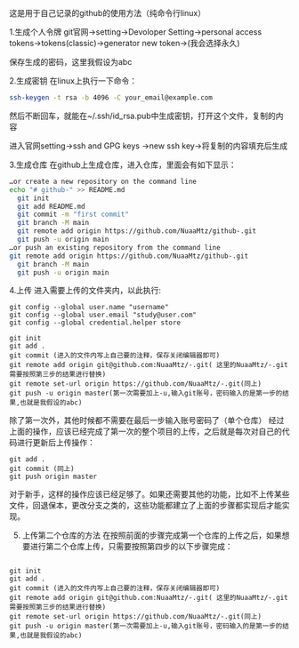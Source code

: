 这是用于自己记录的github的使用方法（纯命令行linux）

1.生成个人令牌
git官网->setting->Devoloper Setting->personal access tokens->tokens(classic)->generator new token->(我会选择永久)

保存生成的密码，这里我假设为abc

2.生成密钥
在linux上执行一下命令：
```bash
ssh-keygen -t rsa -b 4096 -C your_email@example.com
````
然后不断回车，就能在~/.ssh/id_rsa.pub中生成密钥，打开这个文件，复制的内容

进入官网setting->ssh and GPG keys ->new ssh key->将复制的内容填充后生成


3.生成仓库
在github上生成仓库，进入仓库，里面会有如下显示：
```bash
…or create a new repository on the command line
echo "# github-" >> README.md
  git init
  git add README.md
  git commit -m "first commit"
  git branch -M main
  git remote add origin https://github.com/NuaaMtz/github-.git
  git push -u origin main
…or push an existing repository from the command line
git remote add origin https://github.com/NuaaMtz/github-.git
  git branch -M main
  git push -u origin main
```

4.上传
进入需要上传的文件夹内，以此执行:

```
git config --global user.name "username"
git config --global user.email "study@user.com"
git config --global credential.helper store
````

```
git init
git add .
git commit (进入的文件内写上自己要的注释，保存关闭编辑器即可)
git remote add origin git@github.com:NuaaMtz/-.git( 这里的NuaaMtz/-.git需要按照第三步的结果进行替换)
git remote set-url origin https://github.com/NuaaMtz/-.git(同上)
git push -u origin master(第一次需要加上-u,输入git账号，密码输入的是第一步的结果,也就是我假设的abc)

```
除了第一次外，其他时候都不需要在最后一步输入账号密码了（单个仓库）
经过上面的操作，应该已经完成了第一次的整个项目的上传，之后就是每次对自己的代码进行更新后上传操作：
```
git add .
git commit (同上)
git push origin master
```

 对于新手，这样的操作应该已经足够了。如果还需要其他的功能，比如不上传某些文件，回退保本，更改分支之类的，这些功能都建立了上面的步骤都实现后才能实现。


5. 上传第二个仓库的方法
在按照前面的步骤完成第一个仓库的上传之后，如果想要进行第二个仓库上传，只需要按照第四步的以下步骤完成：

```

git init
git add .
git commit (进入的文件内写上自己要的注释，保存关闭编辑器即可)
git remote add origin git@github.com:NuaaMtz/-.git( 这里的NuaaMtz/-.git需要按照第三步的结果进行替换)
git remote set-url origin https://github.com/NuaaMtz/-.git(同上)
git push -u origin master(第一次需要加上-u,输入git账号，密码输入的是第一步的结果,也就是我假设的abc)

```

